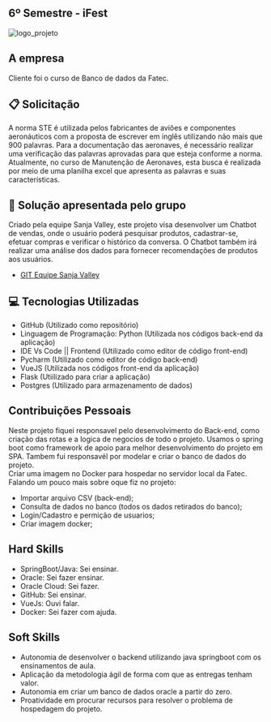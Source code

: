 ## 6º Semestre -  iFest
![logo_projeto](https://github.com/alexiakarine/Portifolios-projetos-fatec/blob/master/Icons/icon_5.png)

## A empresa
Cliente foi o curso de Banco de dados da Fatec.

## :clipboard: Solicitação 
A norma STE é utilizada pelos fabricantes de aviões e componentes aeronáuticos com a proposta de escrever em inglês utilizando não mais que 900 palavras. Para a documentação das aeronaves, é necessário realizar uma verificação das palavras aprovadas para que esteja conforme a norma. Atualmente, no curso de Manutenção de Aeronaves, esta busca é realizada por meio de uma planilha excel que apresenta as palavras e suas características.

## :pushpin: Solução apresentada pelo grupo
Criado pela equipe Sanja Valley, este projeto visa desenvolver um Chatbot de vendas, onde o usuário poderá pesquisar produtos, cadastrar-se, efetuar compras e verificar o histórico da conversa. O Chatbot também irá realizar uma análise dos dados para fornecer recomendações de produtos aos usuários.

* [GIT Equipe Sanja Valley](https://github.com/Sanja-Valley) 

## :computer: Tecnologias Utilizadas
- GitHub (Utilizado como repositório)
- Linguagem de Programação: Python (Utilizada nos códigos back-end da aplicação)
- IDE Vs Code || Frontend (Utilizado como editor de código front-end)
- Pycharm (Utilizado como editor de código back-end)
- VueJS (Utilizada nos códigos front-end da aplicação)
- Flask (Utiilizado para criar a aplicação)
- Postgres (Utilizado para armazenamento de dados)

## Contribuições Pessoais
Neste projeto fiquei responsavel pelo desenvolvimento do Back-end, como criação das rotas e a logica de negocios de todo o projeto. Usamos o spring boot como framework de apoio para melhor desenvolvimento do projeto em SPA. Tambem fui responsavél por modelar e criar o banco de dados do projeto.<br>
Criar uma imagem no Docker para hospedar no servidor local da Fatec.<br>
Falando um pouco mais sobre oque fiz no projeto:
* Importar arquivo CSV (back-end);
* Consulta de dados no banco (todos os dados retirados do banco);
* Login/Cadastro e permição de usuarios;
* Criar imagem docker;


## Hard Skills
- SpringBoot/Java: Sei ensinar.
- Oracle: Sei fazer ensinar.
- Oracle Cloud: Sei fazer.
- GitHub: Sei ensinar.
- VueJs: Ouvi falar.
- Docker: Sei fazer com ajuda.

## Soft Skills 
* Autonomia de desenvolver o backend utilizando java springboot com os ensinamentos de aula.
* Aplicação da metodologia ágil de forma com que as entregas tenham valor.
* Autonomia em criar um banco de dados oracle a partir do zero.
* Proatividade em procurar recursos para resolver o problema de hospedagem do projeto.

